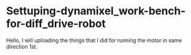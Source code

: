 # Settuping-dynamixel_work-bench-for-diff_drive-robot
Hello, I will uploading the things that I did for running the motor in same direction 1st. 
